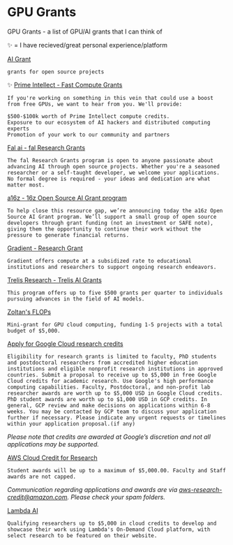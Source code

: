 # GPU Grants
GPU Grants - a list of GPU/AI grants that I can think of

✨ = I have recieved/great personal experience/platform

[AI Grant](https://aigrant.org/)
```
grants for open source projects
```

✨ [Prime Intellect - Fast Compute Grants](https://www.primeintellect.ai/blog/fast-compute-grants#:~:text=If%20you're%20working%20on,hackers%20and%20distributed%20computing%20experts)
```
If you're working on something in this vein that could use a boost from free GPUs, we want to hear from you. We'll provide:

$500-$100k worth of Prime Intellect compute credits.
Exposure to our ecosystem of AI hackers and distributed computing experts
Promotion of your work to our community and partners
```

[Fal ai - fal Research Grants](https://fal.ai/grants)
```
The fal Research Grants program is open to anyone passionate about advancing AI through open source projects. Whether you're a seasoned researcher or a self-taught developer, we welcome your applications. No formal degree is required - your ideas and dedication are what matter most.
```

[a16z - 16z Open Source AI Grant program](https://a16z.com/supporting-the-open-source-ai-community/)
```
To help close this resource gap, we’re announcing today the a16z Open Source AI Grant program. We’ll support a small group of open source developers through grant funding (not an investment or SAFE note), giving them the opportunity to continue their work without the pressure to generate financial returns.
```

[Gradient - Research Grant](https://gradient.ai/research-grant)
```
Gradient offers compute at a subsidized rate to educational institutions and researchers to support ongoing research endeavors.
```

[Trelis Research - Trelis AI Grants](https://trelis.com/trelis-ai-grants/)
```
This program offers up to five $500 grants per quarter to individuals pursuing advances in the field of AI models.
```

[Zoltan's FLOPs](https://tcz.hu/zoltans-flops)
```
Mini-grant for GPU cloud computing, funding 1-5 projects with a total budget of $5,000.
```
[Apply for Google Cloud research credits](https://edu.google.com/programs/credits/research/?modal_active=none)
```
Eligibility for research grants is limited to faculty, PhD students and postdoctoral researchers from accredited higher education institutions and eligible nonprofit research institutions in approved countries. Submit a proposal to receive up to $5,000 in free Google Cloud credits for academic research. Use Google's high performance computing capabilities. Faculty, Postdoctoral, and non-profit lab researcher awards are worth up to $5,000 USD in Google Cloud credits. PhD student awards are worth up to $1,000 USD in GCP credits. In general, GCP review and make decisions on applications within 6-8 weeks. You may be contacted by GCP team to discuss your application further if necessary. Please indicate any urgent requests or timelines within your application proposal.(if any)
```
_Please note that credits are awarded at Google’s discretion and not all applications may be supported._

[AWS Cloud Credit for Research](https://pages.awscloud.com/aws-cloud-credit-for-research.html)
```
Student awards will be up to a maximum of $5,000.00. Faculty and Staff awards are not capped.
```
_Communication regarding applications and awards are via aws-research-credit@amazon.com. Please check your spam folders._

[Lambda AI](https://lambda.ai/research#grant-application)
```
Qualifying researchers up to $5,000 in cloud credits to develop and showcase their work using Lambda's On-Demand Cloud platform, with select research to be featured on their website.

```
